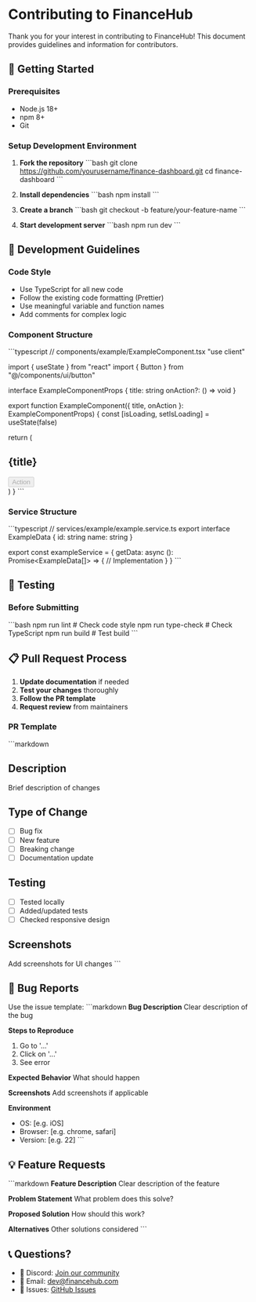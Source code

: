 # Contributing to FinanceHub

Thank you for your interest in contributing to FinanceHub! This document provides guidelines and information for contributors.

## 🚀 Getting Started

### Prerequisites
- Node.js 18+
- npm 8+
- Git

### Setup Development Environment

1. **Fork the repository**
   \`\`\`bash
   git clone https://github.com/yourusername/finance-dashboard.git
   cd finance-dashboard
   \`\`\`

2. **Install dependencies**
   \`\`\`bash
   npm install
   \`\`\`

3. **Create a branch**
   \`\`\`bash
   git checkout -b feature/your-feature-name
   \`\`\`

4. **Start development server**
   \`\`\`bash
   npm run dev
   \`\`\`

## 📝 Development Guidelines

### Code Style
- Use TypeScript for all new code
- Follow the existing code formatting (Prettier)
- Use meaningful variable and function names
- Add comments for complex logic

### Component Structure
\`\`\`typescript
// components/example/ExampleComponent.tsx
"use client"

import { useState } from "react"
import { Button } from "@/components/ui/button"

interface ExampleComponentProps {
  title: string
  onAction?: () => void
}

export function ExampleComponent({ title, onAction }: ExampleComponentProps) {
  const [isLoading, setIsLoading] = useState(false)

  return (
    <div className="space-y-4">
      <h2 className="text-xl font-semibold">{title}</h2>
      <Button onClick={onAction} disabled={isLoading}>
        Action
      </Button>
    </div>
  )
}
\`\`\`

### Service Structure
\`\`\`typescript
// services/example/example.service.ts
export interface ExampleData {
  id: string
  name: string
}

export const exampleService = {
  getData: async (): Promise<ExampleData[]> => {
    // Implementation
  }
}
\`\`\`

## 🧪 Testing

### Before Submitting
\`\`\`bash
npm run lint        # Check code style
npm run type-check  # Check TypeScript
npm run build       # Test build
\`\`\`

## 📋 Pull Request Process

1. **Update documentation** if needed
2. **Test your changes** thoroughly
3. **Follow the PR template**
4. **Request review** from maintainers

### PR Template
\`\`\`markdown
## Description
Brief description of changes

## Type of Change
- [ ] Bug fix
- [ ] New feature
- [ ] Breaking change
- [ ] Documentation update

## Testing
- [ ] Tested locally
- [ ] Added/updated tests
- [ ] Checked responsive design

## Screenshots
Add screenshots for UI changes
\`\`\`

## 🐛 Bug Reports

Use the issue template:
\`\`\`markdown
**Bug Description**
Clear description of the bug

**Steps to Reproduce**
1. Go to '...'
2. Click on '...'
3. See error

**Expected Behavior**
What should happen

**Screenshots**
Add screenshots if applicable

**Environment**
- OS: [e.g. iOS]
- Browser: [e.g. chrome, safari]
- Version: [e.g. 22]
\`\`\`

## 💡 Feature Requests

\`\`\`markdown
**Feature Description**
Clear description of the feature

**Problem Statement**
What problem does this solve?

**Proposed Solution**
How should this work?

**Alternatives**
Other solutions considered
\`\`\`

## 📞 Questions?

- 💬 Discord: [Join our community](https://discord.gg/financehub)
- 📧 Email: dev@financehub.com
- 🐛 Issues: [GitHub Issues](https://github.com/yourusername/finance-dashboard/issues)
